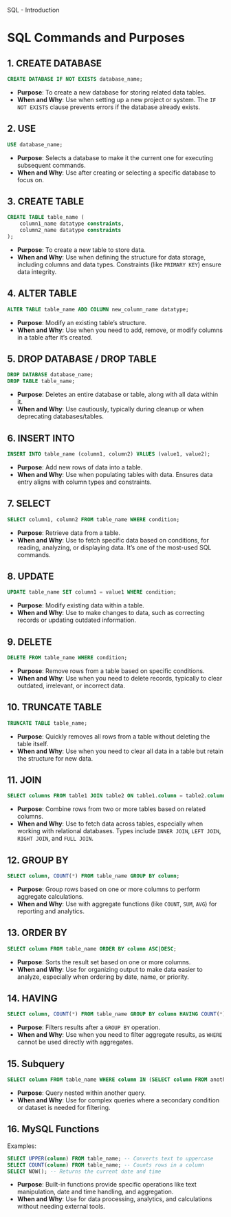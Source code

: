 SQL - Introduction



# SQL Commands and Purposes

## 1. CREATE DATABASE
```sql
CREATE DATABASE IF NOT EXISTS database_name;
```
- **Purpose**: To create a new database for storing related data tables.
- **When and Why**: Use when setting up a new project or system. The `IF NOT EXISTS` clause prevents errors if the database already exists.

## 2. USE
```sql
USE database_name;
```
- **Purpose**: Selects a database to make it the current one for executing subsequent commands.
- **When and Why**: Use after creating or selecting a specific database to focus on.

## 3. CREATE TABLE
```sql
CREATE TABLE table_name (
    column1_name datatype constraints,
    column2_name datatype constraints
);
```
- **Purpose**: To create a new table to store data.
- **When and Why**: Use when defining the structure for data storage, including columns and data types. Constraints (like `PRIMARY KEY`) ensure data integrity.

## 4. ALTER TABLE
```sql
ALTER TABLE table_name ADD COLUMN new_column_name datatype;
```
- **Purpose**: Modify an existing table’s structure.
- **When and Why**: Use when you need to add, remove, or modify columns in a table after it’s created.

## 5. DROP DATABASE / DROP TABLE
```sql
DROP DATABASE database_name;
DROP TABLE table_name;
```
- **Purpose**: Deletes an entire database or table, along with all data within it.
- **When and Why**: Use cautiously, typically during cleanup or when deprecating databases/tables.

## 6. INSERT INTO
```sql
INSERT INTO table_name (column1, column2) VALUES (value1, value2);
```
- **Purpose**: Add new rows of data into a table.
- **When and Why**: Use when populating tables with data. Ensures data entry aligns with column types and constraints.

## 7. SELECT
```sql
SELECT column1, column2 FROM table_name WHERE condition;
```
- **Purpose**: Retrieve data from a table.
- **When and Why**: Use to fetch specific data based on conditions, for reading, analyzing, or displaying data. It’s one of the most-used SQL commands.

## 8. UPDATE
```sql
UPDATE table_name SET column1 = value1 WHERE condition;
```
- **Purpose**: Modify existing data within a table.
- **When and Why**: Use to make changes to data, such as correcting records or updating outdated information.

## 9. DELETE
```sql
DELETE FROM table_name WHERE condition;
```
- **Purpose**: Remove rows from a table based on specific conditions.
- **When and Why**: Use when you need to delete records, typically to clear outdated, irrelevant, or incorrect data.

## 10. TRUNCATE TABLE
```sql
TRUNCATE TABLE table_name;
```
- **Purpose**: Quickly removes all rows from a table without deleting the table itself.
- **When and Why**: Use when you need to clear all data in a table but retain the structure for new data.

## 11. JOIN
```sql
SELECT columns FROM table1 JOIN table2 ON table1.column = table2.column;
```
- **Purpose**: Combine rows from two or more tables based on related columns.
- **When and Why**: Use to fetch data across tables, especially when working with relational databases. Types include `INNER JOIN`, `LEFT JOIN`, `RIGHT JOIN`, and `FULL JOIN`.

## 12. GROUP BY
```sql
SELECT column, COUNT(*) FROM table_name GROUP BY column;
```
- **Purpose**: Group rows based on one or more columns to perform aggregate calculations.
- **When and Why**: Use with aggregate functions (like `COUNT`, `SUM`, `AVG`) for reporting and analytics.

## 13. ORDER BY
```sql
SELECT column FROM table_name ORDER BY column ASC|DESC;
```
- **Purpose**: Sorts the result set based on one or more columns.
- **When and Why**: Use for organizing output to make data easier to analyze, especially when ordering by date, name, or priority.

## 14. HAVING
```sql
SELECT column, COUNT(*) FROM table_name GROUP BY column HAVING COUNT(*) > 1;
```
- **Purpose**: Filters results after a `GROUP BY` operation.
- **When and Why**: Use when you need to filter aggregate results, as `WHERE` cannot be used directly with aggregates.

## 15. Subquery
```sql
SELECT column FROM table_name WHERE column IN (SELECT column FROM another_table);
```
- **Purpose**: Query nested within another query.
- **When and Why**: Use for complex queries where a secondary condition or dataset is needed for filtering.

## 16. MySQL Functions
Examples:
```sql
SELECT UPPER(column) FROM table_name; -- Converts text to uppercase
SELECT COUNT(column) FROM table_name; -- Counts rows in a column
SELECT NOW(); -- Returns the current date and time
```
- **Purpose**: Built-in functions provide specific operations like text manipulation, date and time handling, and aggregation.
- **When and Why**: Use for data processing, analytics, and calculations without needing external tools.

